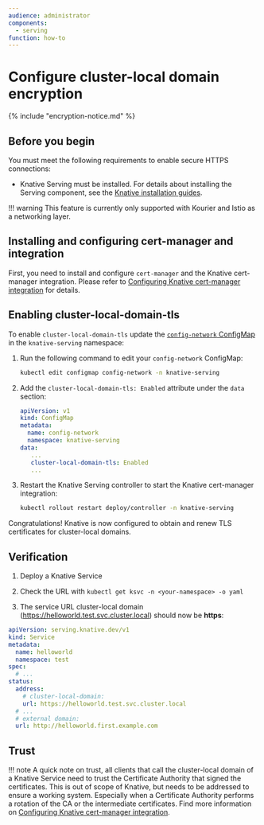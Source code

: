 ```yaml
---
audience: administrator
components:
  - serving
function: how-to
---
```


# Configure cluster-local domain encryption

{% include "encryption-notice.md" %}

## Before you begin

You must meet the following requirements to enable secure HTTPS connections:

- Knative Serving must be installed. For details about installing the Serving
  component, see the [Knative installation guides](../../install/yaml-install/serving/install-serving-with-yaml.md).

!!! warning
    This feature is currently only supported with Kourier and Istio as a networking layer.


## Installing and configuring cert-manager and integration

First, you need to install and configure `cert-manager` and the Knative cert-manager integration.
Please refer to [Configuring Knative cert-manager integration](./configure-certmanager-integration.md) for details.


## Enabling cluster-local-domain-tls

To enable `cluster-local-domain-tls` update the [`config-network` ConfigMap](https://github.com/knative/serving/blob/main/config/core/configmaps/network.yaml) in the `knative-serving` namespace:

1.  Run the following command to edit your `config-network` ConfigMap:

    ```bash
    kubectl edit configmap config-network -n knative-serving
    ```

1.  Add the `cluster-local-domain-tls: Enabled` attribute under the `data` section:

    ```yaml
    apiVersion: v1
    kind: ConfigMap
    metadata:
      name: config-network
      namespace: knative-serving
    data:
       ...
       cluster-local-domain-tls: Enabled
       ...
    ```

1. Restart the Knative Serving controller to start the Knative cert-manager integration:

    ```bash
    kubectl rollout restart deploy/controller -n knative-serving
    ```

Congratulations! Knative is now configured to obtain and renew TLS certificates for cluster-local domains.


## Verification

1. Deploy a Knative Service

1. Check the URL with `kubectl get ksvc -n <your-namespace> -o yaml`

1. The service URL cluster-local domain (https://helloworld.test.svc.cluster.local) should now be **https**:

```yaml
apiVersion: serving.knative.dev/v1
kind: Service
metadata:
  name: helloworld
  namespace: test
spec:
  # ...
status:
  address:
    # cluster-local-domain:
    url: https://helloworld.test.svc.cluster.local
  # ...
  # external domain:
  url: http://helloworld.first.example.com
```


## Trust

!!! note
    A quick note on trust, all clients that call the cluster-local domain of a Knative Service need to trust the Certificate Authority
    that signed the certificates. This is out of scope of Knative, but needs to be addressed to ensure a working system. Especially
    when a Certificate Authority performs a rotation of the CA or the intermediate certificates. Find more information on
    [Configuring Knative cert-manager integration](./configure-certmanager-integration.md#managing-trust-and-rotation-without-downtime).

